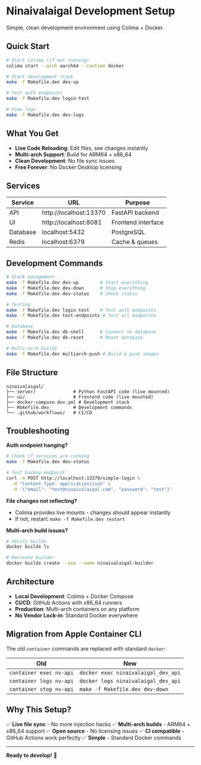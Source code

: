 # Ninaivalaigal Development Setup

Simple, clean development environment using Colima + Docker.

## Quick Start

```bash
# Start Colima (if not running)
colima start --arch aarch64 --runtime docker

# Start development stack
make -f Makefile.dev dev-up

# Test auth endpoints
make -f Makefile.dev login-test

# View logs
make -f Makefile.dev dev-logs
```

## What You Get

- **Live Code Reloading**: Edit files, see changes instantly
- **Multi-arch Support**: Build for ARM64 + x86_64
- **Clean Development**: No file sync issues
- **Free Forever**: No Docker Desktop licensing

## Services

| Service | URL | Purpose |
|---------|-----|---------|
| API | http://localhost:13370 | FastAPI backend |
| UI | http://localhost:8081 | Frontend interface |
| Database | localhost:5432 | PostgreSQL |
| Redis | localhost:6379 | Cache & queues |

## Development Commands

```bash
# Stack management
make -f Makefile.dev dev-up        # Start everything
make -f Makefile.dev dev-down      # Stop everything
make -f Makefile.dev dev-status    # Check status

# Testing
make -f Makefile.dev login-test    # Test auth endpoints
make -f Makefile.dev test-endpoints # Test all endpoints

# Database
make -f Makefile.dev db-shell      # Connect to database
make -f Makefile.dev db-reset      # Reset database

# Multi-arch builds
make -f Makefile.dev multiarch-push # Build & push images
```

## File Structure

```
ninaivalaigal/
├── server/              # Python FastAPI code (live mounted)
├── ui/                  # Frontend code (live mounted)
├── docker-compose.dev.yml # Development stack
├── Makefile.dev         # Development commands
└── .github/workflows/   # CI/CD
```

## Troubleshooting

**Auth endpoint hanging?**
```bash
# Check if services are running
make -f Makefile.dev dev-status

# Test backup endpoint
curl -X POST http://localhost:13370/simple-login \
  -H "Content-Type: application/json" \
  -d '{"email": "test@ninaivalaigal.com", "password": "test"}'
```

**File changes not reflecting?**
- Colima provides live mounts - changes should appear instantly
- If not, restart: `make -f Makefile.dev restart`

**Multi-arch build issues?**
```bash
# Verify buildx
docker buildx ls

# Recreate builder
docker buildx create --use --name ninaivalaigal-builder
```

## Architecture

- **Local Development**: Colima + Docker Compose
- **CI/CD**: GitHub Actions with x86_64 runners
- **Production**: Multi-arch containers on any platform
- **No Vendor Lock-in**: Standard Docker everywhere

## Migration from Apple Container CLI

The old `container` commands are replaced with standard `docker`:

| Old | New |
|-----|-----|
| `container exec nv-api` | `docker exec ninaivalaigal_dev_api` |
| `container logs nv-api` | `docker logs ninaivalaigal_dev_api` |
| `container stop nv-api` | `make -f Makefile.dev dev-down` |

## Why This Setup?

✅ **Live file sync** - No more injection hacks
✅ **Multi-arch builds** - ARM64 + x86_64 support
✅ **Open source** - No licensing issues
✅ **CI compatible** - GitHub Actions work perfectly
✅ **Simple** - Standard Docker commands

---

**Ready to develop!** 🚀
